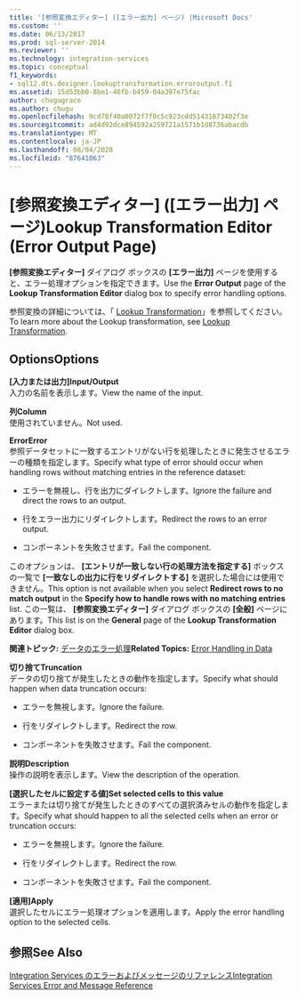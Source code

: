 ```yaml
---
title: '[参照変換エディター] ([エラー出力] ページ) |Microsoft Docs'
ms.custom: ''
ms.date: 06/13/2017
ms.prod: sql-server-2014
ms.reviewer: ''
ms.technology: integration-services
ms.topic: conceptual
f1_keywords:
- sql12.dts.designer.lookuptransformation.erroroutput.f1
ms.assetid: 15d53bb0-8be1-46fb-b459-04a397e75fac
author: chugugrace
ms.author: chugu
ms.openlocfilehash: 9cd78f40a0072f7f0c5c923cdd51431873402f3e
ms.sourcegitcommit: ad4d92dce894592a259721a1571b1d8736abacdb
ms.translationtype: MT
ms.contentlocale: ja-JP
ms.lasthandoff: 08/04/2020
ms.locfileid: "87641063"
---
```

# <a name="lookup-transformation-editor-error-output-page"></a><span data-ttu-id="fa2c6-102">[参照変換エディター] ([エラー出力] ページ)</span><span class="sxs-lookup"><span data-stu-id="fa2c6-102">Lookup Transformation Editor (Error Output Page)</span></span>
  <span data-ttu-id="fa2c6-103">**[参照変換エディター]** ダイアログ ボックスの **[エラー出力]** ページを使用すると、エラー処理オプションを指定できます。</span><span class="sxs-lookup"><span data-stu-id="fa2c6-103">Use the **Error Output** page of the **Lookup Transformation Editor** dialog box to specify error handling options.</span></span>  
  
 <span data-ttu-id="fa2c6-104">参照変換の詳細については、「 [Lookup Transformation](data-flow/transformations/lookup-transformation.md)」を参照してください。</span><span class="sxs-lookup"><span data-stu-id="fa2c6-104">To learn more about the Lookup transformation, see [Lookup Transformation](data-flow/transformations/lookup-transformation.md).</span></span>  
  
## <a name="options"></a><span data-ttu-id="fa2c6-105">Options</span><span class="sxs-lookup"><span data-stu-id="fa2c6-105">Options</span></span>  
 <span data-ttu-id="fa2c6-106">**[入力または出力]**</span><span class="sxs-lookup"><span data-stu-id="fa2c6-106">**Input/Output**</span></span>  
 <span data-ttu-id="fa2c6-107">入力の名前を表示します。</span><span class="sxs-lookup"><span data-stu-id="fa2c6-107">View the name of the input.</span></span>  
  
 <span data-ttu-id="fa2c6-108">**列**</span><span class="sxs-lookup"><span data-stu-id="fa2c6-108">**Column**</span></span>  
 <span data-ttu-id="fa2c6-109">使用されていません。</span><span class="sxs-lookup"><span data-stu-id="fa2c6-109">Not used.</span></span>  
  
 <span data-ttu-id="fa2c6-110">**Error**</span><span class="sxs-lookup"><span data-stu-id="fa2c6-110">**Error**</span></span>  
 <span data-ttu-id="fa2c6-111">参照データセットに一致するエントリがない行を処理したときに発生させるエラーの種類を指定します。</span><span class="sxs-lookup"><span data-stu-id="fa2c6-111">Specify what type of error should occur when handling rows without matching entries in the reference dataset:</span></span>  
  
-   <span data-ttu-id="fa2c6-112">エラーを無視し、行を出力にダイレクトします。</span><span class="sxs-lookup"><span data-stu-id="fa2c6-112">Ignore the failure and direct the rows to an output.</span></span>  
  
-   <span data-ttu-id="fa2c6-113">行をエラー出力にリダイレクトします。</span><span class="sxs-lookup"><span data-stu-id="fa2c6-113">Redirect the rows to an error output.</span></span>  
  
-   <span data-ttu-id="fa2c6-114">コンポーネントを失敗させます。</span><span class="sxs-lookup"><span data-stu-id="fa2c6-114">Fail the component.</span></span>  
  
 <span data-ttu-id="fa2c6-115">このオプションは、 **[エントリが一致しない行の処理方法を指定する]** ボックスの一覧で **[一致なしの出力に行をリダイレクトする]** を選択した場合には使用できません。</span><span class="sxs-lookup"><span data-stu-id="fa2c6-115">This option is not available when you select **Redirect rows to no match output** in the **Specify how to handle rows with no matching entries** list.</span></span> <span data-ttu-id="fa2c6-116">この一覧は、 **[参照変換エディター]** ダイアログ ボックスの **[全般]** ページにあります。</span><span class="sxs-lookup"><span data-stu-id="fa2c6-116">This list is on the **General** page of the **Lookup Transformation Editor** dialog box.</span></span>  
  
 <span data-ttu-id="fa2c6-117">**関連トピック:** [データのエラー処理](data-flow/error-handling-in-data.md)</span><span class="sxs-lookup"><span data-stu-id="fa2c6-117">**Related Topics:** [Error Handling in Data](data-flow/error-handling-in-data.md)</span></span>  
  
 <span data-ttu-id="fa2c6-118">**切り捨て**</span><span class="sxs-lookup"><span data-stu-id="fa2c6-118">**Truncation**</span></span>  
 <span data-ttu-id="fa2c6-119">データの切り捨てが発生したときの動作を指定します。</span><span class="sxs-lookup"><span data-stu-id="fa2c6-119">Specify what should happen when data truncation occurs:</span></span>  
  
-   <span data-ttu-id="fa2c6-120">エラーを無視します。</span><span class="sxs-lookup"><span data-stu-id="fa2c6-120">Ignore the failure.</span></span>  
  
-   <span data-ttu-id="fa2c6-121">行をリダイレクトします。</span><span class="sxs-lookup"><span data-stu-id="fa2c6-121">Redirect the row.</span></span>  
  
-   <span data-ttu-id="fa2c6-122">コンポーネントを失敗させます。</span><span class="sxs-lookup"><span data-stu-id="fa2c6-122">Fail the component.</span></span>  
  
 <span data-ttu-id="fa2c6-123">**説明**</span><span class="sxs-lookup"><span data-stu-id="fa2c6-123">**Description**</span></span>  
 <span data-ttu-id="fa2c6-124">操作の説明を表示します。</span><span class="sxs-lookup"><span data-stu-id="fa2c6-124">View the description of the operation.</span></span>  
  
 <span data-ttu-id="fa2c6-125">**[選択したセルに設定する値]**</span><span class="sxs-lookup"><span data-stu-id="fa2c6-125">**Set selected cells to this value**</span></span>  
 <span data-ttu-id="fa2c6-126">エラーまたは切り捨てが発生したときのすべての選択済みセルの動作を指定します。</span><span class="sxs-lookup"><span data-stu-id="fa2c6-126">Specify what should happen to all the selected cells when an error or truncation occurs:</span></span>  
  
-   <span data-ttu-id="fa2c6-127">エラーを無視します。</span><span class="sxs-lookup"><span data-stu-id="fa2c6-127">Ignore the failure.</span></span>  
  
-   <span data-ttu-id="fa2c6-128">行をリダイレクトします。</span><span class="sxs-lookup"><span data-stu-id="fa2c6-128">Redirect the row.</span></span>  
  
-   <span data-ttu-id="fa2c6-129">コンポーネントを失敗させます。</span><span class="sxs-lookup"><span data-stu-id="fa2c6-129">Fail the component.</span></span>  
  
 <span data-ttu-id="fa2c6-130">**[適用]**</span><span class="sxs-lookup"><span data-stu-id="fa2c6-130">**Apply**</span></span>  
 <span data-ttu-id="fa2c6-131">選択したセルにエラー処理オプションを適用します。</span><span class="sxs-lookup"><span data-stu-id="fa2c6-131">Apply the error handling option to the selected cells.</span></span>  
  
## <a name="see-also"></a><span data-ttu-id="fa2c6-132">参照</span><span class="sxs-lookup"><span data-stu-id="fa2c6-132">See Also</span></span>  
 [<span data-ttu-id="fa2c6-133">Integration Services のエラーおよびメッセージのリファレンス</span><span class="sxs-lookup"><span data-stu-id="fa2c6-133">Integration Services Error and Message Reference</span></span>](../../2014/integration-services/integration-services-error-and-message-reference.md)  
  
  
